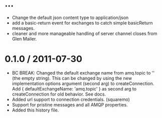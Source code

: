 ...
==================
  * Change the default json content type to application/json
  * add a basic-return event for exchanges to catch simple
    basicReturn messages.
  * cleaner and more manageable handling of server channel closes
    from Glen Mailer.

0.1.0 / 2011-07-30
==================

  * BC BREAK: Changed the default exchange name from amq.topic to ''
    (the empty string).  This can be changed by using the new
    implementation options argument (second arg) to createConnection.
    Add { defaultExchangeName: 'amq.topic' } as second arg to
    createConnection for old behavior.  See docs.
  * Added url support to connection credentials. (squaremo)
  * Support for pristine messages and all AMQP properties.
  * Added this history file.
